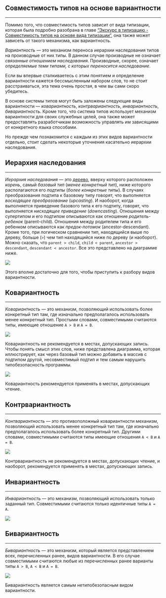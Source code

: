 ## Совместимость типов на основе вариантности
________________

Помимо того, что совместимость типов зависит от вида типизации, которая была подробно разобрана в главе [“Экскурс в типизацию - Совместимость типов на основе вида типизации”](), она также может зависеть от такого механизма, как вариантность.

*Вариантность* — это механизм переноса иерархии наследования типов на производные от них типы. В данном случае производные не означает *связанные отношением наследования*. Производные, скорее, означает *определяемые теми типами, с которых переносится наследование*. 

Если вы впервые сталкиваетесь с этим понятием и определение вариантности кажется бессмысленным набором слов, то не стоит расстраиваться, эта тема очень простая, в чем вы сами скоро убедитесь.

В основе системы типов могут быть заложены следующие виды вариантности — *ковариантность*, *контрвариантность*, *инвариантность*, *бивариантность*. Кроме того, что система типов использует механизм вариантности для своих служебных целей, она также может предоставлять разработчикам возможность управлять им зависящими от конкретного языка способами.

Но прежде чем познакомится с каждым из этих видов вариантности отдельно, стоит сделать некоторые уточнения касательно иерархии наследования.


## Иерархия наследования
________________

*Иерархия наследования* — это [дерево](https://ru.wikipedia.org/wiki/%D0%94%D0%B5%D1%80%D0%B5%D0%B2%D0%BE_(%D1%81%D1%82%D1%80%D1%83%D0%BA%D1%82%D1%83%D1%80%D0%B0_%D0%B4%D0%B0%D0%BD%D0%BD%D1%8B%D1%85)), вверху которого расположен *корень*, самый *базовый тип* (*менее конкретный тип*), ниже которого располагаются его *подтипы* (*более конкретные типы*). В случаях преобразования подтипа к базовому типу говорят, что выполняется *восходящее преобразование* (*upcasting*). И наоборот, когда выполняется приведение базового типа к его подтипу, говорят, что выполняется *нисходящее приведение* (*downcasting*). Отношения между супертипом и его подтипом описываются как отношение *родитель-ребенок* (parent-child). Отношения между родителем типа и его ребенком описываются как *предок-потомок* (ancestor-descendant). Кроме того, при логическом сравнении тип, находящийся выше по дереву, больше (`>`) чем тип находящийся ниже по дереву (и наоборот). Можно сказать, что `parent > child`, `child < parent`, `ancestor > descendant`, `descendant < ancestor`. Все это представлено на диаграмме ниже.

![](/book/images/type-system/nominative-types-hierarchical-tree.png)

Этого вполне достаточно для того, чтобы приступить к разбору видов вариантности.


## Ковариантность
________________

*Ковариантность* — это механизм, позволяющий использовать более конкретный тип там, где изначально предполагалось использовать менее конкретный тип. Простыми словами, совместимыми считаются типы, имеющие отношение `A > B` и `A = B`.

![](/book/images/type-system/nominative-types-covariance-compatible.png)

Ковариантность не рекомендуется в местах, допускающих запись. Чтобы понять смысл этих слов, ниже представлена диаграмма, которая иллюстрирует, как через базовый тип можно добавить в массив с подтипом другой, несовместимый подтип и тем самым нарушить типобезопасность программы.

![](/book/images/type-system/nominative-types-covariace-bad-example.png)

Ковариантность рекомендуется применять в местах, допускающих чтение.


## Контрвариантность
________________

*Контвариантность* — это противоположный ковариантности механизм, позволяющий использовать менее конкретный тип там, где изначально предполагалось использовать более конкретный тип. Другими словами, совместимыми считаются типы имеющие отношения `A < B` и `A = B`.

![](/book/images/type-system/nominative-types-contrvariance-compatible.png)

Контрвариантность не рекомендуется в местах, допускающих чтение, и наоборот, рекомендуется применять в местах, допускающих запись.


## Инвариантность
________________

*Инвариантность* — это механизм, позволяющий использовать только заданный тип. Совместимыми считаются только идентичные типы `A = A`.

![](/book/images/type-system/nominative-types-invariance-compatible.png)


## Бивариантность
________________

*Бивариантность* — это механизм, который является представлением всех, перечисленных ранее, видов вариантности. В его случае совместимыми считаются любые из перечисленных ранее варианты типы `A > B`, `A < B` и `A = B`.

![](/book/images/type-system/nominative-types-bivariance-compatible.png)

Бивариантность является самым нетипобезопасным видом вариантности.
